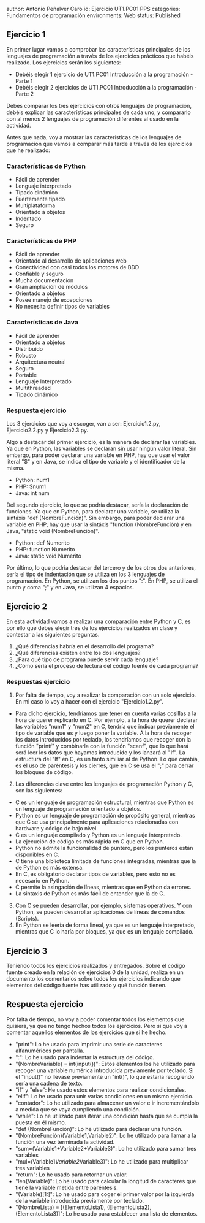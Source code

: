 author: Antonio Peñalver Caro
id: Ejercicio UT1.PC01 PPS
categories: Fundamentos de programación
environments: Web
status: Published

## Ejercicio 1

En primer lugar vamos a comprobar las características principales de los lenguajes de programación a través de los ejercicios prácticos que habéis realizado.
Los ejercicios serán los siguientes:

* Debéis elegir 1 ejercicio de UT1.PC01 Introducción a la programación - Parte 1
* Debéis elegir 2 ejercicios de UT1.PC01 Introducción a la programación - Parte 2

Debes comparar los tres ejercicios con otros lenguajes de programación, debéis explicar las características principales de cada uno, y compararlo con al menos 2 lenguajes de programación diferentes al usado en la actividad.

Antes que nada, voy a mostrar las características de los lenguajes de programación que vamos a comparar más tarde a través de los ejercicios que he realizado:

### Características de Python

* Fácil de aprender
* Lenguaje interpretado
* Tipado dinámico
* Fuertemente tipado
* Multiplataforma
* Orientado a objetos
* Indentado
* Seguro

### Características de PHP

* Fácil de aprender
* Orientado al desarrollo de aplicaciones web
* Conectividad con casi todos los motores de BDD
* Confiable y seguro
* Mucha documentación
* Gran ampliación de módulos
* Orientado a objetos
* Posee manejo de excepciones
* No necesita definir tipos de variables

### Características de Java

* Fácil de aprender
* Orientado a objetos
* Distribuido
* Robusto
* Arquitectura neutral
* Seguro
* Portable
* Lenguaje Interpretado
* Multithreaded
* Tipado dinámico

### Respuesta ejercicio

Los 3 ejercicios que voy a escoger, van a ser: Ejercicio1.2.py, Ejercicio2.2.py y Ejercicio2.3.py.

Algo a destacar del primer ejercicio, es la manera de declarar las variables. Ya que en Python, las variables se declaran sin usar ningún valor literal. Sin embargo, para poder declarar una variable en PHP, hay que usar el valor literal "$" y en Java, se indica el tipo de variable y el identificador de la misma.

* Python: num1
* PHP: $num1
* Java: int num

Del segundo ejercicio, lo que se podría destacar, sería la declaración de funciones. Ya que en Python, para declarar una variable, se utiliza la sintáxis "def (NombreFunción)". Sin embargo, para poder declarar una variable en PHP, hay que usar la sintáxis "function (NombreFunción) y en Java, "static void (NombreFunción)".

* Python: def Numerito
* PHP: function Numerito
* Java: static void Numerito

Por último, lo que podría destacar del tercero y de los otros dos anteriores, sería el tipo de indentación que se utiliza en los 3 lenguajes de programación. En Python, se utilizan los dos puntos ":". En PHP, se utiliza el punto y coma ";" y en Java, se utilizan 4 espacios.

## Ejercicio 2

En esta actividad vamos a realizar una comparación entre Python y C, es por ello que debes elegir tres de los ejercicios realizados en clase y contestar a las siguientes preguntas.

1. ¿Qué diferencias habría en el desarrollo del programa?
2. ¿Qué diferencias existen entre los dos lenguajes?
3. ¿Para qué tipo de programa puede servir cada lenguaje?
4. ¿Cómo sería el proceso de lectura del código fuente de cada programa?

### Respuestas ejercicio

1. Por falta de tiempo, voy a realizar la comparación con un solo ejercicio. En mi caso lo voy a hacer con el ejercicio "Ejercicio1.2.py".
* Para dicho ejercicio, tendríamos que tener en cuenta varias cosillas a la hora de querer replicarlo en C. Por ejemplo, a la hora
  de querer declarar las variables "num1" y "num2" en C, tendría que indicar previamente el tipo de variable que es y luego poner la variable.
  A la hora de recoger los datos introducidos por teclado, los tendríamos que recoger con la función "printf" y combinarla con la función "scanf", que lo que   hará será leer los datos que hayamos introducido y los lanzará al "If". La estructura del "If" en C, es un tanto similiar al de Python. Lo que cambia, es     el uso de paréntesis y los cierres, que en C se usa el ";" para cerrar los bloques de código.
2. Las diferencias clave entre los lenguajes de programación Python y C, son las siguientes:
*  C es un lenguaje de programación estructural, mientras que Python es un lenguaje de programación orientado a objetos.
*  Python es un lenguaje de programación de propósito general, mientras que C se usa principalmente para aplicaciones relacionadas con hardware y código de      bajo nivel.
*  C es un lenguaje compilado y Python es un lenguaje interpretado.
*  La ejecución de código es más rápida en C que en Python.
*  Python no admite la funcionalidad de puntero, pero los punteros están disponibles en C.
*  C tiene una biblioteca limitada de funciones integradas, mientras que la de Python es más extensa.
*  En C, es obligatorio declarar tipos de variables, pero esto no es necesario en Python.
*  C permite la asingación de líneas, mientras que en Python da errores.
*  La sintaxis de Python es más fácil de entender que la de C.
3. Con C se pueden desarrollar, por ejemplo, sistemas operativos. Y con Python, se pueden desarrollar aplicaciones de líneas de comandos (Scripts).
4. En Python se leería de forma lineal, ya que es un lenguaje interpretado, mientras que C lo haría por bloques, ya que es un lenguaje compilado.

## Ejercicio 3

Teniendo todos los ejercicios realizados y entregados. Sobre el código fuente creado en la relación de ejercicios 0 de la unidad, realiza en un documento los comentarios sobre todos los ejercicios indicando que elementos del código fuente has utilizado y qué función tienen.

## Respuesta ejercicio

Por falta de tiempo, no voy a poder comentar todos los elementos que quisiera, ya que no tengo hechos todos los ejercicios. Pero si que voy a comentar aquellos elementos de los ejercicios que si he hecho.

* "print": Lo he usado para imprimir una serie de caracteres alfanuméricos por pantalla.
* ":": Lo he usado para indentar la estructura del código.
* "(NombreVariable) = int(input())": Estos elementos los he utilizado para recoger una variable numérica introducida previamente por teclado. Si el "input()" no llevase previamente un "int()", lo que estaría recogiendo sería una cadena de texto.
* "if" y "else": He usado estos elementos para realizar condicionales.
* "elif": Lo he usado para unir varias condiciones en un mismo ejercicio.
* "contador": Lo he utilizado para almacenar un valor e ir incrementándolo a medida que se vaya cumpliendo una condición.
* "while": Lo he utilizado para iterar una condición hasta que se cumpla la puesta en él mismo.
* "def (NombreFunción)": Lo he utilizado para declarar una función.
* "(NombreFunción)(Variable1,Variable2)": Lo he utilizado para llamar a la función una vez terminada la actividad.
* "sum=(Variable1+Variable2+Variable3)": Lo he utilizado para sumar tres variables
* "mul=(Variable1*Variable2*Variable3)": Lo he utilizado para multiplicar tres variables
* "return": Lo he usado para retornar un valor.
* "len(Variable)": Lo he usado para calcular la longitud de caracteres que tiene la variable metida entre paréntesis.
* "(Variable)[1:]": Lo he usado para coger el primer valor por la izquierda de la variable introducida previamente por teclado.
* "(NombreLista) = [(ElementoLista1), (ElementoLista2), (ElementoLista3)]": Lo he usado para establecer una lista de elementos.
